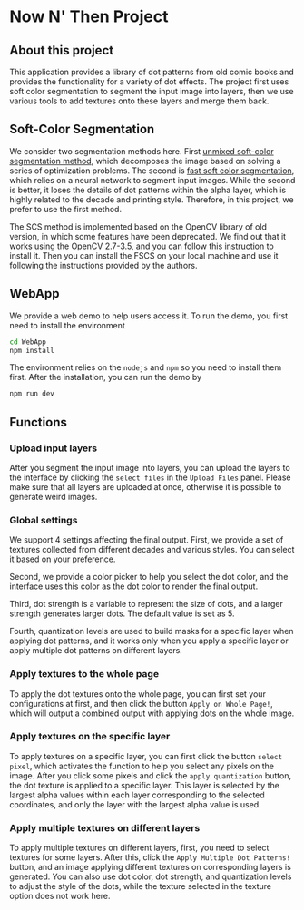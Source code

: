 # Now N' Then Project

## About this project
This application provides a library of dot patterns from old comic books and provides the functionality for a variety of dot effects. The project first uses soft color segmentation to segment the input image into layers, then we use various tools to add textures onto these layers and merge them back.

## Soft-Color Segmentation
We consider two segmentation methods here. First [unmixed soft-color segmentation method](https://github.com/liuguoyou/color-unmixing), which decomposes the image based on solving a series of optimization problems. The second is [fast soft color segmentation](https://github.com/pfnet-research/FSCS), which relies on a neural network to segment input images. While the second is better, it loses the details of dot patterns within the alpha layer, which is highly related to the decade and printing style. Therefore, in this project, we prefer to use the first method.

The SCS method is implemented based on the OpenCV library of old version, in which some features have been deprecated. We find out that it works using the OpenCV 2.7-3.5, and you can follow this [instruction](https://pyimagesearch.com/2018/05/28/ubuntu-18-04-how-to-install-opencv/) to install it. Then you can install the FSCS on your local machine and use it following the instructions provided by the authors.

## WebApp
We provide a web demo to help users access it. To run the demo, you first need to install the environment
```bash
cd WebApp
npm install
```
The environment relies on the `nodejs` and `npm` so you need to install them first. After the installation, you can run the demo by
```bash
npm run dev
```

## Functions
### Upload input layers
After you segment the input image into layers, you can upload the layers to the interface by clicking the `select files` in the `Upload Files` panel. Please make sure that all layers are uploaded at once, otherwise it is possible to generate weird images.

### Global settings
We support 4 settings affecting the final output. First, we provide a set of textures collected from different decades and various styles. You can select it based on your preference.

Second, we provide a color picker to help you select the dot color, and the interface uses this color as the dot color to render the final output.

Third, dot strength is a variable to represent the size of dots, and a larger strength generates larger dots. The default value is set as 5.

Fourth, quantization levels are used to build masks for a specific layer when applying dot patterns, and it works only when you apply a specific layer or apply multiple dot patterns on different layers.

### Apply textures to the whole page
To apply the dot textures onto the whole page, you can first set your configurations at first, and then click the button `Apply on Whole Page!`, which will output a combined output with applying dots on the whole image.

### Apply textures on the specific layer
To apply textures on a specific layer, you can first click the button `select pixel`, which activates the function to help you select any pixels on the image. After you click some pixels and click the `apply quantization` button, the dot texture is applied to a specific layer. This layer is selected by the largest alpha values within each layer corresponding to the selected coordinates, and only the layer with the largest alpha value is used.

### Apply multiple textures on different layers
To apply multiple textures on different layers, first, you need to select textures for some layers. After this, click the `Apply Multiple Dot Patterns!` button, and an image applying different textures on corresponding layers is generated. You can also use dot color, dot strength,  and quantization levels to adjust the style of the dots, while the texture selected in the texture option does not work here.